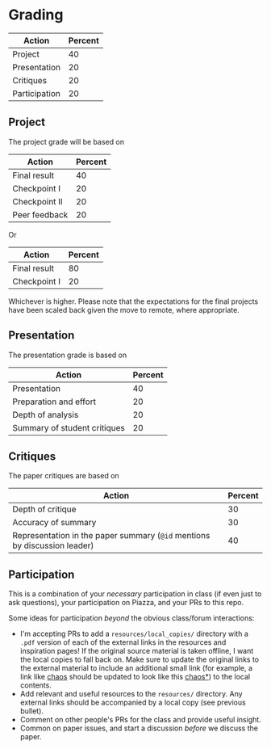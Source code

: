 # Grading

| Action | Percent |
| --- | --- |
| Project | 40 |
| Presentation | 20 |
| Critiques | 20 |
| Participation | 20 |

## Project

The project grade will be based on

| Action | Percent |
| --- | --- |
| Final result | 40 |
| Checkpoint I | 20 |
| Checkpoint II | 20 |
| Peer feedback | 20 |

Or 

| Action | Percent |
| --- | --- |
| Final result | 80 |
| Checkpoint I | 20 |

Whichever is higher. 
Please note that the expectations for the final projects have been scaled back given the move to remote, where appropriate.

## Presentation

The presentation grade is based on

| Action | Percent |
| --- | --- |
| Presentation | 40 |
| Preparation and effort | 20 |
| Depth of analysis | 20 |
| Summary of student critiques | 20 |

## Critiques

The paper critiques are based on

| Action | Percent |
| --- | --- |
| Depth of critique | 30 |
| Accuracy of summary | 30 |
| Representation in the paper summary (`@id` mentions by discussion leader) | 40 |

## Participation

This is a combination of your *necessary* participation in class (if even just to ask questions), your participation on Piazza, and your PRs to this repo.

Some ideas for participation *beyond* the obvious class/forum interactions:

- I'm accepting PRs to add a `resources/local_copies/` directory with a `.pdf` version of each of the external links in the resources and inspiration pages!
    If the original source material is taken offline, I want the local copies to fall back on.
    Make sure to update the original links to the external material to include an additional small link (for example, a link like [chaos](https://www2.seas.gwu.edu/~gparmer/publications/rtas19chaos.pdf) should be updated to look like this [chaos](https://www2.seas.gwu.edu/~gparmer/publications/rtas19chaos.pdf)[*](https://github.com/gwu-iot/collaboration/blob/master/papers/rtas19chaos.pdf)) to the local contents.
- Add relevant and useful resources to the `resources/` directory.
    Any external links should be accompanied by a local copy (see previous bullet).
- Comment on other people's PRs for the class and provide useful insight.
- Common on paper issues, and start a discussion *before* we discuss the paper.
